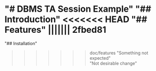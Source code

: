 "# DBMS TA Session Example" 
"## Introduction" 
<<<<<<< HEAD
"## Features" 
||||||| 2fbed81
=======
"## Installation" 
>>>>>>> doc/features
"Something not expected"  
"Not desirable change"  

